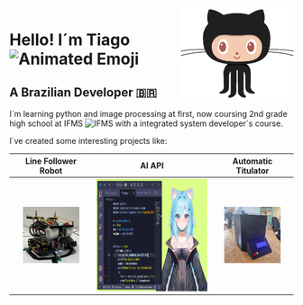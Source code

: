 <img align="right" src="ears.gif" width="200px">

# Hello! I´m Tiago <img src="https://iam-weijie.github.io/wave/hand-emoji.svg" alt="Animated Emoji" width="50" height="50">
## A Brazilian Developer 🇧🇷

I´m learning python and image processing at first, now coursing 2nd grade high school at IFMS <img src="https://yt3.googleusercontent.com/ytc/AIdro_mQxwktRbLPcYDbe2NYDO_MckVIvR1ZxSj91WWnzXtskVI=s900-c-k-c0x00ffffff-no-rj" alt="IFMS" height="15px" width="15px"> with a integrated system developer´s course.

 I´ve created some interesting projects like:

 |Line Follower Robot|AI API|Automatic Titulator|
 |:-----------------:|:--------------:|:-----------------:|
 |<img src="robo.jpg" alt="robot" height="100px" width="100px">|<img src="image.png" alt="Apollo" height="200px" width="200px">|<img src="titulador.jpg" alt="titulator" height="100px" width="100px">|
